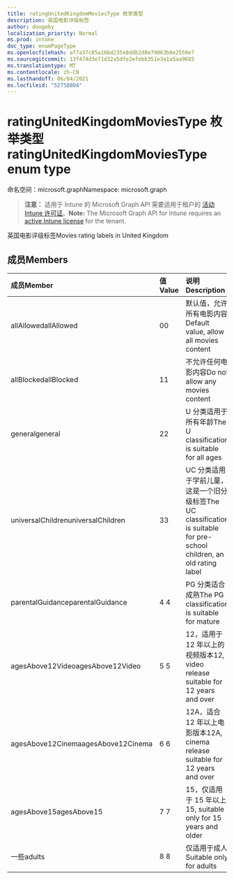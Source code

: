 ```yaml
---
title: ratingUnitedKingdomMoviesType 枚举类型
description: 英国电影评级标签
author: dougeby
localization_priority: Normal
ms.prod: intune
doc_type: enumPageType
ms.openlocfilehash: af7a37c85a16bd235e8ddb2d8e79063b8e2559e7
ms.sourcegitcommit: 13f474d3e71d32a5dfe2efebb351e3a1a5aa9685
ms.translationtype: MT
ms.contentlocale: zh-CN
ms.lasthandoff: 06/04/2021
ms.locfileid: "52758804"
---
```

# <a name="ratingunitedkingdommoviestype-enum-type"></a><span data-ttu-id="dabc4-103">ratingUnitedKingdomMoviesType 枚举类型</span><span class="sxs-lookup"><span data-stu-id="dabc4-103">ratingUnitedKingdomMoviesType enum type</span></span>

<span data-ttu-id="dabc4-104">命名空间：microsoft.graph</span><span class="sxs-lookup"><span data-stu-id="dabc4-104">Namespace: microsoft.graph</span></span>

> <span data-ttu-id="dabc4-105">**注意：** 适用于 Intune 的 Microsoft Graph API 需要适用于租户的 [活动 Intune 许可证](https://go.microsoft.com/fwlink/?linkid=839381)。</span><span class="sxs-lookup"><span data-stu-id="dabc4-105">**Note:** The Microsoft Graph API for Intune requires an [active Intune license](https://go.microsoft.com/fwlink/?linkid=839381) for the tenant.</span></span>

<span data-ttu-id="dabc4-106">英国电影评级标签</span><span class="sxs-lookup"><span data-stu-id="dabc4-106">Movies rating labels in United Kingdom</span></span>

## <a name="members"></a><span data-ttu-id="dabc4-107">成员</span><span class="sxs-lookup"><span data-stu-id="dabc4-107">Members</span></span>
|<span data-ttu-id="dabc4-108">成员</span><span class="sxs-lookup"><span data-stu-id="dabc4-108">Member</span></span>|<span data-ttu-id="dabc4-109">值</span><span class="sxs-lookup"><span data-stu-id="dabc4-109">Value</span></span>|<span data-ttu-id="dabc4-110">说明</span><span class="sxs-lookup"><span data-stu-id="dabc4-110">Description</span></span>|
|:---|:---|:---|
|<span data-ttu-id="dabc4-111">allAllowed</span><span class="sxs-lookup"><span data-stu-id="dabc4-111">allAllowed</span></span>|<span data-ttu-id="dabc4-112">0</span><span class="sxs-lookup"><span data-stu-id="dabc4-112">0</span></span>|<span data-ttu-id="dabc4-113">默认值，允许所有电影内容</span><span class="sxs-lookup"><span data-stu-id="dabc4-113">Default value, allow all movies content</span></span>|
|<span data-ttu-id="dabc4-114">allBlocked</span><span class="sxs-lookup"><span data-stu-id="dabc4-114">allBlocked</span></span>|<span data-ttu-id="dabc4-115">1</span><span class="sxs-lookup"><span data-stu-id="dabc4-115">1</span></span>|<span data-ttu-id="dabc4-116">不允许任何电影内容</span><span class="sxs-lookup"><span data-stu-id="dabc4-116">Do not allow any movies content</span></span>|
|<span data-ttu-id="dabc4-117">general</span><span class="sxs-lookup"><span data-stu-id="dabc4-117">general</span></span>|<span data-ttu-id="dabc4-118">2</span><span class="sxs-lookup"><span data-stu-id="dabc4-118">2</span></span>|<span data-ttu-id="dabc4-119">U 分类适用于所有年龄</span><span class="sxs-lookup"><span data-stu-id="dabc4-119">The U classification is suitable for all ages</span></span>|
|<span data-ttu-id="dabc4-120">universalChildren</span><span class="sxs-lookup"><span data-stu-id="dabc4-120">universalChildren</span></span>|<span data-ttu-id="dabc4-121">3</span><span class="sxs-lookup"><span data-stu-id="dabc4-121">3</span></span>|<span data-ttu-id="dabc4-122">UC 分类适用于学前儿童，这是一个旧分级标签</span><span class="sxs-lookup"><span data-stu-id="dabc4-122">The UC classification is suitable for pre-school children, an old rating label</span></span>|
|<span data-ttu-id="dabc4-123">parentalGuidance</span><span class="sxs-lookup"><span data-stu-id="dabc4-123">parentalGuidance</span></span>|<span data-ttu-id="dabc4-124">4 </span><span class="sxs-lookup"><span data-stu-id="dabc4-124">4</span></span>|<span data-ttu-id="dabc4-125">PG 分类适合成熟</span><span class="sxs-lookup"><span data-stu-id="dabc4-125">The PG classification is suitable for mature</span></span>|
|<span data-ttu-id="dabc4-126">agesAbove12Video</span><span class="sxs-lookup"><span data-stu-id="dabc4-126">agesAbove12Video</span></span>|<span data-ttu-id="dabc4-127">5 </span><span class="sxs-lookup"><span data-stu-id="dabc4-127">5</span></span>|<span data-ttu-id="dabc4-128">12，适用于 12 年以上的视频版本</span><span class="sxs-lookup"><span data-stu-id="dabc4-128">12, video release suitable for 12 years and over</span></span>|
|<span data-ttu-id="dabc4-129">agesAbove12Cinema</span><span class="sxs-lookup"><span data-stu-id="dabc4-129">agesAbove12Cinema</span></span>|<span data-ttu-id="dabc4-130">6 </span><span class="sxs-lookup"><span data-stu-id="dabc4-130">6</span></span>|<span data-ttu-id="dabc4-131">12A，适合 12 年以上电影版本</span><span class="sxs-lookup"><span data-stu-id="dabc4-131">12A, cinema release suitable for 12 years and over</span></span>|
|<span data-ttu-id="dabc4-132">agesAbove15</span><span class="sxs-lookup"><span data-stu-id="dabc4-132">agesAbove15</span></span>|<span data-ttu-id="dabc4-133">7 </span><span class="sxs-lookup"><span data-stu-id="dabc4-133">7</span></span>|<span data-ttu-id="dabc4-134">15，仅适用于 15 年以上</span><span class="sxs-lookup"><span data-stu-id="dabc4-134">15, suitable only for 15 years and older</span></span>|
|<span data-ttu-id="dabc4-135">一些</span><span class="sxs-lookup"><span data-stu-id="dabc4-135">adults</span></span>|<span data-ttu-id="dabc4-136">8 </span><span class="sxs-lookup"><span data-stu-id="dabc4-136">8</span></span>|<span data-ttu-id="dabc4-137">仅适用于成人</span><span class="sxs-lookup"><span data-stu-id="dabc4-137">Suitable only for adults</span></span>|




